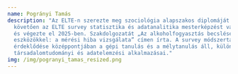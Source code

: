```yaml
---
name: Pogrányi Tamás
description: "Az ELTE-n szerezte meg szociológia alapszakos diplomáját. Ezt
  követően az ELTE survey statisztika és adatanalitika mesterképzést választotta
  és végezte el 2025-ben. Szakdolgozatát „Az alkoholfogyasztás becslése survey
  eszközökkel: a mérési hiba vizsgálata” címen írta. A survey módszertan mellett
  érdeklődése középpontjában a gépi tanulás és a mélytanulás áll, különösen ezek
  társadalomtudományi és adatelemzési alkalmazásai."
img: /img/pogranyi_tamas_resized.png
---
```

